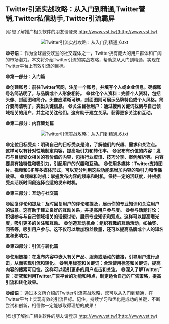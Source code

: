 ## **Twitter引流实战攻略：从入门到精通,Twitter营销,Twitter私信助手,Twitter引流霸屏**

[😍想了解推广相关软件的朋友请登录 http://www.vst.tw](http://www.vst.tw)

 <center><img src="https://vst.tw/MP4/tuiguang/png/5.png" alt="Twitter引流实战攻略：从入门到精通_6.txt"></center>

**😄导语：**
作为全球最受欢迎的社交媒体之一，Twitter拥有庞大的用户群体和广阔的市场潜力。本文将介绍Twitter引流的实战攻略，帮助您从入门到精通，实现在Twitter平台上有效引流的目标。

**😄第一部分：入门篇**

**😄创建账号：前往Twitter官网，注册一个账号，并填写个人或企业信息。确保账号名简洁明了，与品牌或个人形象相符。**
**😄优化个人资料：完善个人资料，包括头像、封面图和简介。头像应清晰可辨，封面图则可展示品牌特色或个人风格。简介要简洁明了，突出关键信息。**
**😄关注目标用户：通过搜索关键词找到与自己领域相关的用户，并主动关注他们。这有助于建立关系，获得更多关注和互动。**

**😄第二部分：内容策划篇**

 <center><img src="https://vst.tw/MP4/tuiguang/png/0.png" alt="Twitter引流实战攻略：从入门到精通_6.txt"></center>

**😄定位目标受众：明确自己的目标受众是谁，了解他们的兴趣、需求和关注点。这样可以有针对性地制定内容，提高吸引力和转化率。**
**😄发布有价值的内容：发布与目标受众相关的有价值的内容，包括行业资讯、技巧分享、案例解析等。内容要具有独特性和吸引力，引起用户的兴趣和互动。**
**😄使用多媒体：Twitter支持图片、视频和GIF等多媒体形式，可以充分利用这些功能来增加内容的吸引力和传播效果。**
**😄频率和时机：掌握发布内容的频率和时机，保持一定的活跃度，并根据受众活跃时间段选择合适的发布时机。**

**😄第三部分：互动与社交篇**

**😄回复评论和提及：及时回复用户的评论和提及，展示你的专业知识和关注用户的诚意。这有助于建立良好的互动关系，并提高用户参与度。**
**😄参与话题讨论：积极参与与自己领域相关的话题讨论，展示专业知识和观点。这样可以提高曝光度，吸引更多的关注和互动。**
**😄创造互动机会：组织有趣的互动活动，如抽奖、问答等，吸引用户参与。这不仅可以增加粉丝数量，还可以提高品牌或个人的知名度和影响力。**

**😄第四部分：引流与转化篇**

**😄使用链接：在发布内容中嵌入有关产品、服务或活动的链接，引导用户进行点击，从而实现引流和转化。**
**😄利用标签和关键词：合理使用标签和关键词，提高内容的搜索可见性。这样可以吸引更多的用户点击和关注。**
**😄深入了解Twitter广告：研究和利用Twitter广告平台的功能和特点，制定适合自己的广告策略，提高引流和转化效果。**

**😄结语：**
通过本文所介绍的Twitter引流实战攻略，您可以从入门到精通，在Twitter平台上实现有效的引流目标。记住，持续学习和优化是成功的关键，不断尝试和创新，相信你一定能够取得理想的成果！

[😍想了解推广相关软件的朋友请登录 http://www.vst.tw](http://www.vst.tw)



